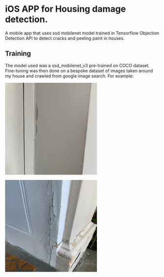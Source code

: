 # iOS APP for Housing damage detection.

A mobile app that uses ssd mobilenet model trained in Tensorflow Objection Detection API to detect cracks and peeling paint in houses.

## Training

The model used was a ssd_mobilenet_v3 pre-trained on COCO dataset.  Fine-tuning was then done on a bespoke dataset of images taken around my house and crawled from google image search.  For example:

![img1](paintCrackIMG_1490.png) 

![img1](toSortIMG_1585.png) 
